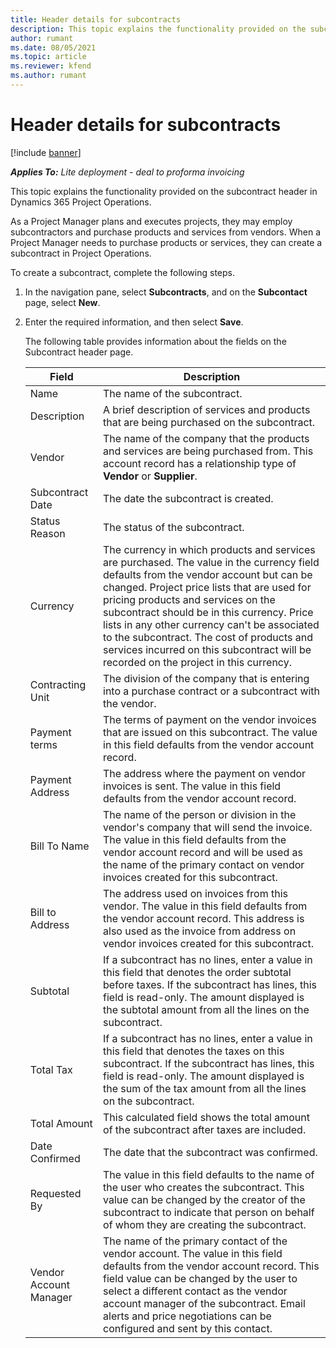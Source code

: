 ```yaml
---
title: Header details for subcontracts
description: This topic explains the functionality provided on the subcontract header in Project Operations.
author: rumant
ms.date: 08/05/2021
ms.topic: article
ms.reviewer: kfend 
ms.author: rumant
---
```


# Header details for subcontracts

[!include [banner](../../includes/dataverse-preview.md)]

_**Applies To:** Lite deployment - deal to proforma invoicing_

This topic explains the functionality provided on the subcontract header in Dynamics 365 Project Operations.

As a Project Manager plans and executes projects, they may employ subcontractors and purchase products and services from vendors. When a Project Manager needs to purchase products or services, they can create a subcontract in Project Operations.

To create a subcontract, complete the following steps.

1. In the navigation pane, select **Subcontracts**, and on the **Subcontact** page, select **New**.
2. Enter the required information, and then select **Save**.

    The following table provides information about the fields on the Subcontract header page.

    | **Field** | **Description** |
    | --- | --- | 
    | Name | The name of the subcontract. |
    | Description | A brief description of services and products that are being purchased on the subcontract. |
    | Vendor | The name of the company that the products and services are being purchased from. This account record has a relationship type of **Vendor** or **Supplier**. |
    | Subcontract Date | The date the subcontract is created. |
    | Status Reason | The status of the subcontract. |
    | Currency | The currency in which products and services are purchased. The value in the currency field defaults from the vendor account but can be changed. Project price lists that are used for pricing products and services on the subcontract should be in this currency. Price lists in any other currency can't be associated to the subcontract. The cost of products and services incurred on this subcontract will be recorded on the project in this currency. |
    | Contracting Unit | The division of the company that is entering into a purchase contract or a subcontract with the vendor. |
    | Payment terms | The terms of payment on the vendor invoices that are issued on this subcontract. The value in this field defaults from the vendor account record. |
    | Payment Address | The address where the payment on vendor invoices is sent. The value in this field defaults from the vendor account record. |
    | Bill To Name | The name of the person or division in the vendor's company that will send the invoice. The value in this field defaults from the vendor account record and will be used as the name of the primary contact on vendor invoices created for this subcontract. |
    | Bill to Address | The address used on invoices from this vendor. The value in this field defaults from the vendor account record. This address is also used as the invoice from address on vendor invoices created for this subcontract. |
    | Subtotal | If a subcontract has no lines, enter a value in this field that denotes the order subtotal before taxes. If the subcontract has lines, this field is read-only. The amount displayed is the subtotal amount from all the lines on the subcontract. |
    | Total Tax | If a subcontract has no lines, enter a value in this field that denotes the taxes on this subcontract. If the subcontract has lines, this field is read-only. The amount displayed is the sum of the tax amount from all the lines on the subcontract. |
    | Total Amount |  This calculated field shows the total amount of the subcontract after taxes are included.  |
    | Date Confirmed | The date that the subcontract was confirmed.  |
    | Requested By | The value in this field defaults to the name of the user who creates the subcontract. This value can be changed by the creator of the subcontract to indicate that person on behalf of whom they are creating the subcontract.  |
    | Vendor Account Manager | The name of the primary contact of the vendor account. The value in this field defaults from the vendor account record. This field value can be changed by the user to select a different contact as the vendor account manager of the subcontract. Email alerts and price negotiations can be configured and sent by this contact. |


